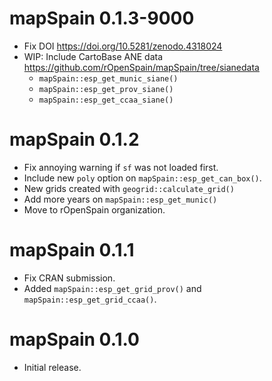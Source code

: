 # mapSpain 0.1.3-9000

* Fix DOI <https://doi.org/10.5281/zenodo.4318024>
* WIP: Include CartoBase ANE data <https://github.com/rOpenSpain/mapSpain/tree/sianedata>
  * `mapSpain::esp_get_munic_siane()`
  * `mapSpain::esp_get_prov_siane()`
  * `mapSpain::esp_get_ccaa_siane()`

# mapSpain 0.1.2

* Fix annoying warning if `sf` was not loaded first.
* Include new `poly` option on `mapSpain::esp_get_can_box()`.
* New grids created with `geogrid::calculate_grid()`
* Add more years on `mapSpain::esp_get_munic()`
* Move to rOpenSpain organization.

# mapSpain 0.1.1

* Fix CRAN submission.
* Added `mapSpain::esp_get_grid_prov()` and `mapSpain::esp_get_grid_ccaa()`.



# mapSpain 0.1.0

* Initial release.
